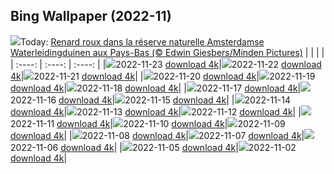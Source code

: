 ## Bing Wallpaper (2022-11)
![](https://global.bing.com/th?id=OHR.Waterleidingduinen_FR-CA5619739294_UHD.jpg&w=1000)Today: [Renard roux dans la réserve naturelle Amsterdamse Waterleidingduinen aux Pays-Bas (© Edwin Giesbers/Minden Pictures)](https://global.bing.com/th?id=OHR.Waterleidingduinen_FR-CA5619739294_UHD.jpg)
|      |      |      |
| :----: | :----: | :----: |
|![](https://global.bing.com/th?id=OHR.Waterleidingduinen_FR-CA5619739294_UHD.jpg&pid=hp&w=384&h=216&rs=1&c=4)2022-11-23 [download 4k](https://global.bing.com/th?id=OHR.Waterleidingduinen_FR-CA5619739294_UHD.jpg)|![](https://global.bing.com/th?id=OHR.FIFA2022_FR-CA2819429914_UHD.jpg&pid=hp&w=384&h=216&rs=1&c=4)2022-11-22 [download 4k](https://global.bing.com/th?id=OHR.FIFA2022_FR-CA2819429914_UHD.jpg)|![](https://global.bing.com/th?id=OHR.LandartPainting_FR-CA5376849908_UHD.jpg&pid=hp&w=384&h=216&rs=1&c=4)2022-11-21 [download 4k](https://global.bing.com/th?id=OHR.LandartPainting_FR-CA5376849908_UHD.jpg)|
|![](https://global.bing.com/th?id=OHR.ZNPVR_FR-CA1697257096_UHD.jpg&pid=hp&w=384&h=216&rs=1&c=4)2022-11-20 [download 4k](https://global.bing.com/th?id=OHR.ZNPVR_FR-CA1697257096_UHD.jpg)|![](https://global.bing.com/th?id=OHR.IslamicArt_FR-CA5207661974_UHD.jpg&pid=hp&w=384&h=216&rs=1&c=4)2022-11-19 [download 4k](https://global.bing.com/th?id=OHR.IslamicArt_FR-CA5207661974_UHD.jpg)|![](https://global.bing.com/th?id=OHR.McKenzieRiverTrail_FR-CA9894516223_UHD.jpg&pid=hp&w=384&h=216&rs=1&c=4)2022-11-18 [download 4k](https://global.bing.com/th?id=OHR.McKenzieRiverTrail_FR-CA9894516223_UHD.jpg)|
|![](https://global.bing.com/th?id=OHR.Unesco50_FR-CA0628216636_UHD.jpg&pid=hp&w=384&h=216&rs=1&c=4)2022-11-17 [download 4k](https://global.bing.com/th?id=OHR.Unesco50_FR-CA0628216636_UHD.jpg)|![](https://global.bing.com/th?id=OHR.LontraCanadensis_FR-CA0260110421_UHD.jpg&pid=hp&w=384&h=216&rs=1&c=4)2022-11-16 [download 4k](https://global.bing.com/th?id=OHR.LontraCanadensis_FR-CA0260110421_UHD.jpg)|![](https://global.bing.com/th?id=OHR.SanGiovanni_FR-CA0563431178_UHD.jpg&pid=hp&w=384&h=216&rs=1&c=4)2022-11-15 [download 4k](https://global.bing.com/th?id=OHR.SanGiovanni_FR-CA0563431178_UHD.jpg)|
|![](https://global.bing.com/th?id=OHR.MountAbu_FR-CA0483708750_UHD.jpg&pid=hp&w=384&h=216&rs=1&c=4)2022-11-14 [download 4k](https://global.bing.com/th?id=OHR.MountAbu_FR-CA0483708750_UHD.jpg)|![](https://global.bing.com/th?id=OHR.HainesEagle_FR-CA0056054316_UHD.jpg&pid=hp&w=384&h=216&rs=1&c=4)2022-11-13 [download 4k](https://global.bing.com/th?id=OHR.HainesEagle_FR-CA0056054316_UHD.jpg)|![](https://global.bing.com/th?id=OHR.VimyRidge_FR-CA5149038551_UHD.jpg&pid=hp&w=384&h=216&rs=1&c=4)2022-11-12 [download 4k](https://global.bing.com/th?id=OHR.VimyRidge_FR-CA5149038551_UHD.jpg)|
|![](https://global.bing.com/th?id=OHR.PeytoIce_FR-CA1078672406_UHD.jpg&pid=hp&w=384&h=216&rs=1&c=4)2022-11-11 [download 4k](https://global.bing.com/th?id=OHR.PeytoIce_FR-CA1078672406_UHD.jpg)|![](https://global.bing.com/th?id=OHR.HedgehogNest_FR-CA9987206596_UHD.jpg&pid=hp&w=384&h=216&rs=1&c=4)2022-11-10 [download 4k](https://global.bing.com/th?id=OHR.HedgehogNest_FR-CA9987206596_UHD.jpg)|![](https://global.bing.com/th?id=OHR.YiPeng_FR-CA9943051763_UHD.jpg&pid=hp&w=384&h=216&rs=1&c=4)2022-11-09 [download 4k](https://global.bing.com/th?id=OHR.YiPeng_FR-CA9943051763_UHD.jpg)|
|![](https://global.bing.com/th?id=OHR.CrestedButteEclispe_FR-CA9523060616_UHD.jpg&pid=hp&w=384&h=216&rs=1&c=4)2022-11-08 [download 4k](https://global.bing.com/th?id=OHR.CrestedButteEclispe_FR-CA9523060616_UHD.jpg)|![](https://global.bing.com/th?id=OHR.MarathonSunday_FR-CA0718239693_UHD.jpg&pid=hp&w=384&h=216&rs=1&c=4)2022-11-07 [download 4k](https://global.bing.com/th?id=OHR.MarathonSunday_FR-CA0718239693_UHD.jpg)|![](https://global.bing.com/th?id=OHR.Trossachs_FR-CA9368427438_UHD.jpg&pid=hp&w=384&h=216&rs=1&c=4)2022-11-06 [download 4k](https://global.bing.com/th?id=OHR.Trossachs_FR-CA9368427438_UHD.jpg)|
|![](https://global.bing.com/th?id=OHR.Deities_FR-CA9415810034_UHD.jpg&pid=hp&w=384&h=216&rs=1&c=4)2022-11-05 [download 4k](https://global.bing.com/th?id=OHR.Deities_FR-CA9415810034_UHD.jpg)|![](https://global.bing.com/th?id=OHR.Calacas_FR-CA3736936313_UHD.jpg&pid=hp&w=384&h=216&rs=1&c=4)2022-11-02 [download 4k](https://global.bing.com/th?id=OHR.Calacas_FR-CA3736936313_UHD.jpg)|